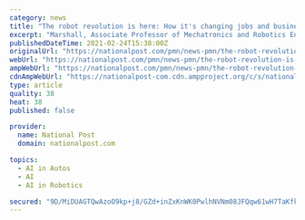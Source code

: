 ```yaml
---
category: news
title: "The robot revolution is here: How it's changing jobs and businesses in Canada"
excerpt: "Marshall, Associate Professor of Mechatronics and Robotics Engineering, Queen’s University, Ontario In 2017, I returned to Canada from Sweden, where I had spent a year working on automation in mining."
publishedDateTime: 2021-02-24T15:38:00Z
originalUrl: "https://nationalpost.com/pmn/news-pmn/the-robot-revolution-is-here-how-its-changing-jobs-and-businesses-in-canada"
webUrl: "https://nationalpost.com/pmn/news-pmn/the-robot-revolution-is-here-how-its-changing-jobs-and-businesses-in-canada"
ampWebUrl: "https://nationalpost.com/pmn/news-pmn/the-robot-revolution-is-here-how-its-changing-jobs-and-businesses-in-canada/wcm/5a4713f7-2391-49c0-8979-e10f32382ea5/amp/"
cdnAmpWebUrl: "https://nationalpost-com.cdn.ampproject.org/c/s/nationalpost.com/pmn/news-pmn/the-robot-revolution-is-here-how-its-changing-jobs-and-businesses-in-canada/wcm/5a4713f7-2391-49c0-8979-e10f32382ea5/amp/"
type: article
quality: 38
heat: 38
published: false

provider:
  name: National Post
  domain: nationalpost.com

topics:
  - AI in Autos
  - AI
  - AI in Robotics

secured: "9D/MiDUAGTQwAzoO9kp+j8/GZd+inZxKnWK0PwlhNVNm08JFQqw61wH7TaKfkm7aKCbKEm4fXvjlUBxs1NLO2AQVqw5SGtsaJQIilMkQttywK8UwccU0EhCzkw6WlJjIipnMVjfRF+Bkf42Quyo6h6bDBB8XIIu9EG+sVrEsUs0kaeUZXd7yuO1TsV6VosEfJRUtM5CUAs1hFTpwNt0ZhQnbq+AOnBlSxYgPSkZY3lP+Q6lh9bo82TeiyjjErikMetcu6k+Ros315M3CLvXG0e8fHTW3/MOYpVeh4v9mRFsXLzC9WORC994f4wWG2DTg8VktbPvRWooS2hjcj0cfakQWnjfpXg/qNAKWvWI3Qtw=;5dNvjYp0LgzvXX0pRai8PQ=="
---
```


